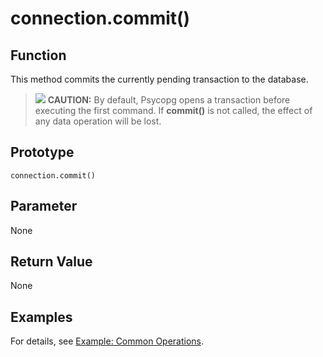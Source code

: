 # connection.commit\(\)<a name="EN-US_TOPIC_0000001127067907"></a>

## Function<a name="section5708152714306"></a>

This method commits the currently pending transaction to the database.

>![](public_sys-resources/icon-caution.gif) **CAUTION:** 
>By default, Psycopg opens a transaction before executing the first command. If  **commit\(\)**  is not called, the effect of any data operation will be lost.

## Prototype<a name="section441681310810"></a>

```
connection.commit()
```

## Parameter<a name="en-us_topic_0237120432_en-us_topic_0059778852_s1c9b27937d964eaba00ae77fe1cd2c71"></a>

None

## Return Value<a name="section899452817814"></a>

None

## Examples<a name="section4160944682"></a>

For details, see  [Example: Common Operations](example-common-operations.md).

